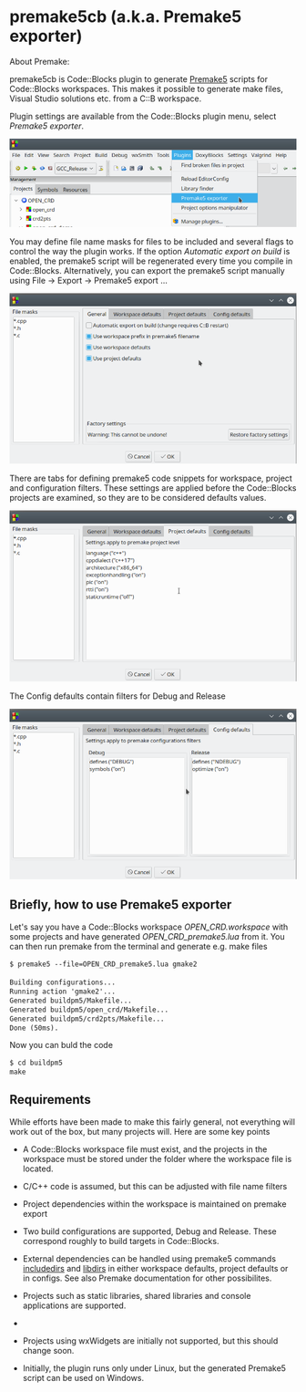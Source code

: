 # premake5cb (a.k.a. Premake5 exporter)

About Premake: 

premake5cb is Code::Blocks plugin to generate [Premake5](https://premake.github.io/docs/) scripts for Code::Blocks workspaces. This makes it possible to generate make files, Visual Studio solutions etc. from a C::B workspace.

Plugin settings are available from the Code::Blocks plugin menu, select *Premake5 exporter*.

![](images/plugin_menu.png)


You may define file name masks for files to be included and several flags to control the way the plugin works. If the option *Automatic export on build* is enabled, the premake5 script will be regenerated every time you compile in Code::Blocks. Alternatively, you can export the premake5 script manually using File -> Export -> Premake5 export ...

![](images/plugin_general.png)

There are  tabs for defining premake5 code snippets for workspace, project and configuration filters. These settings are applied before the Code::Blocks projects are examined, so they are to be considered defaults values.

![](images/plugin_project.png)

The Config defaults contain filters for Debug and Release

![](images/plugin_config.png)


## Briefly, how to use Premake5 exporter

Let's say you have a Code::Blocks workspace *OPEN_CRD.workspace* with some projects and have generated *OPEN_CRD_premake5.lua* from it. You can then run premake from the terminal and generate e.g. make files
    
```
$ premake5 --file=OPEN_CRD_premake5.lua gmake2

Building configurations...
Running action 'gmake2'...
Generated buildpm5/Makefile...
Generated buildpm5/open_crd/Makefile...
Generated buildpm5/crd2pts/Makefile...
Done (50ms).
```
Now you can buld the code

```
$ cd buildpm5
make
```


## Requirements

While efforts have been made to make this fairly general, not everything will work out of the box, but many projects will. Here are some key points

* A Code::Blocks workspace file must exist, and the projects in the workspace must be stored under the folder where the workspace file is located.

* C/C++ code is assumed, but this can be adjusted with file name filters

* Project dependencies within the workspace is maintained on premake export

* Two build configurations are supported, Debug and Release. These correspond roughly to build targets in Code::Blocks.

* External dependencies can be handled using premake5 commands [includedirs](https://premake.github.io/docs/includedirs/) and [libdirs](https://premake.github.io/docs/libdirs/) in either workspace defaults, project defaults or in configs. See also Premake documentation for other possibilites.

* Projects such as static libraries, shared libraries and console applications are supported.
* 
* Projects using wxWidgets are initially not supported, but this should change soon.

* Initially, the plugin runs only under Linux, but the generated Premake5 script can be used on Windows.
